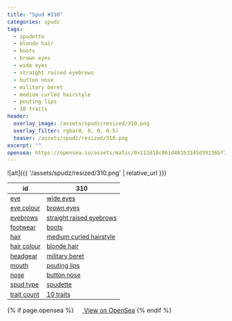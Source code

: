 ```yaml
---
title: "Spud #310"
categories: spudz
tags:
  - spudette
  - blonde hair
  - boots
  - brown eyes
  - wide eyes
  - straight raised eyebrows
  - button nose
  - military beret
  - medium curled hairstyle
  - pouting lips
  - 10 traits
header:
  overlay_image: /assets/spudz/resized/310.png
  overlay_filter: rgba(0, 0, 0, 0.5)
  teaser: /assets/spudz/resized/310.png
excerpt: ""
opensea: https://opensea.io/assets/matic/0x112d18c861d401b3145d39236bf149f01e18beed/310
---
```

![alt]({{ '/assets/spudz/resized/310.png' | relative_url }})

| id | 310 |
|-|-|
| <a href="/traits/eye/#trait-type">eye</a> | <a href="/traits/eye/wide-eyes/1/#trait">wide eyes</a> |
| <a href="/traits/eye-colour/#trait-type">eye colour</a> | <a href="/traits/eye-colour/brown-eyes/1/#trait">brown eyes</a> |
| <a href="/traits/eyebrows/#trait-type">eyebrows</a> | <a href="/traits/eyebrows/straight-raised-eyebrows/1/#trait">straight raised eyebrows</a> |
| <a href="/traits/footwear/#trait-type">footwear</a> | <a href="/traits/footwear/boots/1/#trait">boots</a> |
| <a href="/traits/hair/#trait-type">hair</a> | <a href="/traits/hair/medium-curled-hairstyle/1/#trait">medium curled hairstyle</a> |
| <a href="/traits/hair-colour/#trait-type">hair colour</a> | <a href="/traits/hair-colour/blonde-hair/1/#trait">blonde hair</a> |
| <a href="/traits/headgear/#trait-type">headgear</a> | <a href="/traits/headgear/military-beret/1/#trait">military beret</a> |
| <a href="/traits/mouth/#trait-type">mouth</a> | <a href="/traits/mouth/pouting-lips/1/#trait">pouting lips</a> |
| <a href="/traits/nose/#trait-type">nose</a> | <a href="/traits/nose/button-nose/1/#trait">button nose</a> |
| <a href="/traits/spud-type/#trait-type">spud type</a> | <a href="/traits/spud-type/spudette/1/#trait">spudette</a> |
| <a href="/traits/trait-count/#trait-type">trait count</a> | <a href="/traits/trait-count/10-traits/1/#trait">10 traits</a> |

{% if page.opensea %}
<a href="{{page.opensea}}" class="btn btn--info" onclick="window.open(this.href, '_blank'); return false;"><img src="/assets/images/opensea.svg" width="16px"><span>  View on OpenSea</span></a>
{% endif %}
